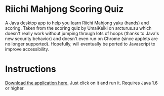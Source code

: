 # Riichi Mahjong Scoring Quiz
A Java desktop app to help you learn Riichi Mahjong yaku (hands) and scoring. Taken from the scoring quiz by UmaiKeiki on arcturus.su which doesn't really work without jumping through lots of hoops (thanks to Java's new security behavior) and doesn't even run on Chrome (since applets are no longer supported). Hopefully, will eventually be ported to Javascript to improve accessibility.

# Instructions
[Download the application here.](https://github.com/chairbender/riichi-mahjong-scoring-quiz/releases/download/1.0/riichi-mahjong-scoring-quiz-1.0.jar) Just click on it and run it. Requires Java 1.6 or higher.
